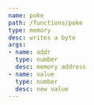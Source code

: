 ```yaml
---
name: poke
path: /functions/poke
type: memory
desc: writes a byte
args:
- name: addr
  type: number
  desc: memory address
- name: value
  type: number
  desc: new value
---
```


